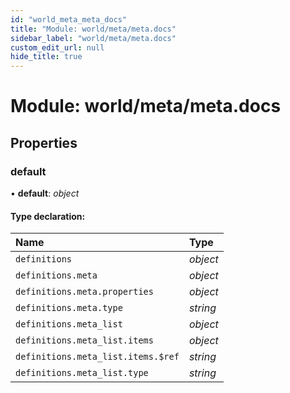 ```yaml
---
id: "world_meta_meta_docs"
title: "Module: world/meta/meta.docs"
sidebar_label: "world/meta/meta.docs"
custom_edit_url: null
hide_title: true
---
```


# Module: world/meta/meta.docs

## Properties

### default

• **default**: *object*

#### Type declaration:

Name | Type |
:------ | :------ |
`definitions` | *object* |
`definitions.meta` | *object* |
`definitions.meta.properties` | *object* |
`definitions.meta.type` | *string* |
`definitions.meta_list` | *object* |
`definitions.meta_list.items` | *object* |
`definitions.meta_list.items.$ref` | *string* |
`definitions.meta_list.type` | *string* |

